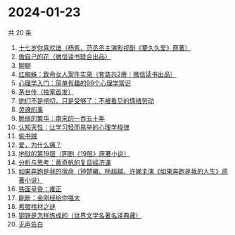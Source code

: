 # 2024-01-23

共 20 条

<!-- BEGIN WEREAD -->
<!-- 最后更新时间 2024-01-23 01:04:15 +0800 -->
1. [十七岁你喜欢谁（杨紫、范丞丞主演影视剧《要久久爱》原著）](https://weread.qq.com/web/bookDetail/d0132810813ab6842g019b74)
1. [做自己的花（微信读书联合出品）](https://weread.qq.com/web/bookDetail/6d532fa0813ab8562g019bca)
1. [聊聊](https://weread.qq.com/web/bookDetail/4d2322a0813ab8607g012cc1)
1. [红蜘蛛：致命女人案件实录（套装共2册｜微信读书出品）](https://weread.qq.com/web/bookDetail/ce4323c0813ab876ag014930)
1. [心理学入门：简单有趣的99个心理学常识](https://weread.qq.com/web/bookDetail/00b325b07159faf200b5d05)
1. [茅台传（独家首发）](https://weread.qq.com/web/bookDetail/48e329e0813ab875ag0188c9)
1. [她们不是唠叨，只是受够了：不被看见的情绪劳动](https://weread.qq.com/web/bookDetail/450321b0813ab81adg014a3f)
1. [灵魂的事](https://weread.qq.com/web/bookDetail/f39327e0813ab8671g010560)
1. [脆弱的繁华：南宋的一百五十年](https://weread.qq.com/web/bookDetail/1c532e90813ab7755g01453b)
1. [认知天性：让学习轻而易举的心理学规律](https://weread.qq.com/web/bookDetail/8a23249071691b8b8a28da3)
1. [偷书贼](https://weread.qq.com/web/bookDetail/45732970813ab6ff5g017766)
1. [爱，为什么痛？](https://weread.qq.com/web/bookDetail/ea932b90813ab84fbg011d0d)
1. [地狱的第19层（网剧《19层》原著小说）](https://weread.qq.com/web/bookDetail/2bd32ef05661392bde4f9c6)
1. [分析与思考：黄奇帆的复旦经济课](https://weread.qq.com/web/bookDetail/6d432b40720edac86d477b1)
1. [如果奔跑是我的宿命（钟楚曦、杨超越、许娣主演《如果奔跑是我的人生》原著小说）](https://weread.qq.com/web/bookDetail/06a32ed07219ac5f06a382b)
1. [铁面皇帝：雍正](https://weread.qq.com/web/bookDetail/8e232990813ab814bg019349)
1. [能断：金刚经给你强大](https://weread.qq.com/web/bookDetail/f6a32c5071ede7acf6a4996)
1. [希腊棺材之谜](https://weread.qq.com/web/bookDetail/2a632390813ab8730g01886c)
1. [钢铁是怎样炼成的（世界文学名著名译典藏）](https://weread.qq.com/web/bookDetail/5f432de07183b70e5f4e453)
1. [无声告白](https://weread.qq.com/web/bookDetail/19a322a05a125019af7f22e)
<!-- END WEREAD -->